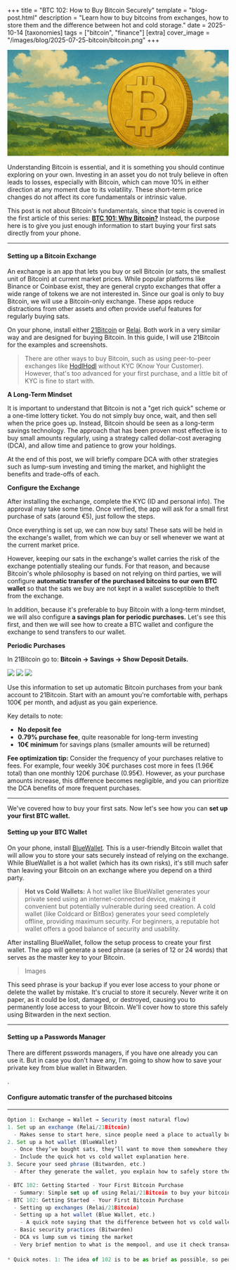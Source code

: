 +++
title = "BTC 102: How to Buy Bitcoin Securely"
template = "blog-post.html"
description = "Learn how to buy bitcoins from exchanges, how to store them and the difference between hot and cold storage."
date = 2025-10-14
[taxonomies]
tags = ["bitcoin", "finance"]
[extra]
cover_image = "/images/blog/2025-07-25-bitcoin/bitcoin.png"
+++

![blog-cover](/images/blog/2025-07-25-bitcoin/bitcoin.png)

Understanding Bitcoin is essential, and it is something you should continue exploring on your own. Investing in an asset you do not truly believe in often leads to losses, especially with Bitcoin, which can move 10% in either direction at any moment due to its volatility. These short-term price changes do not affect its core fundamentals or intrinsic value.

This post is not about Bitcoin's fundamentals, since that topic is covered in the first article of this series: <a class="link-text" target="_blank" href="https://cosmevalera.dev/blog/bitcoin/"><b>BTC 101: Why Bitcoin?</b></a> Instead, the purpose here is to give you just enough information to start buying your first sats directly from your phone.

---

<h4>Setting up a Bitcoin Exchange</h4>

<p>An exchange is an app that lets you buy or sell Bitcoin (or sats, the smallest unit of Bitcoin) at current market prices. While popular platforms like Binance or Coinbase exist, they are general crypto exchanges that offer a wide range of tokens we are not interested in. Since our goal is only to buy Bitcoin, we will use a Bitcoin-only exchange. These apps reduce distractions from other assets and often provide useful features for regularly buying sats.</p>

<p>On your phone, install either <a target="_blank" href="https://play.google.com/store/apps/details?id=fior.digital21app">21Bitcoin</a> or <a target="_blank" href="https://play.google.com/store/apps/details?id=com.relai">Relai</a>. Both work in a very similar way and are designed for buying Bitcoin. In this guide, I will use 21Bitcoin for the examples and screenshots.</p>

> There are other ways to buy Bitcoin, such as using peer-to-peer exchanges like <a target="_blank" href="https://hodlhodl.com/">HodlHodl</a> without KYC (Know Your Customer). However, that's too advanced for your first purchase, and a little bit of KYC is fine to start with.

<b>A Long-Term Mindset</b>

<p>It is important to understand that Bitcoin is not a "get rich quick" scheme or a one-time lottery ticket. You do not simply buy once, wait, and then sell when the price goes up. Instead, Bitcoin should be seen as a long-term savings technology. The approach that has been proven most effective is to buy small amounts regularly, using a strategy called dollar-cost averaging (DCA), and allow time and patience to grow your holdings.</p>

<p>At the end of this post, we will briefly compare DCA with other strategies such as lump-sum investing and timing the market, and highlight the benefits and trade-offs of each.</p>  

<b>Configure the Exchange</b>

<p>After installing the exchange, complete the KYC (ID and personal info). The approval may take some time. Once verified, the app will ask for a small first purchase of sats (around €5), just follow the steps.</p>

<p>Once everything is set up, we can now buy sats! These sats will be held in the exchange's wallet, from which we can buy or sell whenever we want at the current market price.</p>

<p>However, keeping our sats in the exchange's wallet carries the risk of the exchange potentially stealing our funds. For that reason, and because Bitcoin's whole philosophy is based on not relying on third parties, we will configure <b>automatic transfer of the purchased bitcoins to our own BTC wallet</b> so that the sats we buy are not kept in a wallet susceptible to theft from the exchange.</p>

<p>In addition, because it's preferable to buy Bitcoin with a long-term mindset, we will also configure <b>a savings plan for periodic purchases.</b> Let's see this first, and then we will see how to create a BTC wallet and configure the exchange to send transfers to our wallet.</p>

<b>Periodic Purchases</b>
<p>In 21Bitcoin go to: <b>Bitcoin -> Savings -> Show Deposit Details.</b></p>

<img class="phone-image" src="/images/blog/2025-10-14-bitcoin-2/pp-1.jpg"></img>
<img class="phone-image" src="/images/blog/2025-10-14-bitcoin-2/pp-2.jpg"></img>
<img class="phone-image" src="/images/blog/2025-10-14-bitcoin-2/pp-3.jpg"></img>

<p>Use this information to set up automatic Bitcoin purchases from your bank account to 21Bitcoin. Start with an amount you're comfortable with, perhaps 100€ per month, and adjust as you gain experience.</p>

<p>Key details to note:</p>
<ul>
<li><b>No deposit fee</b></li>
<li><b>0.79% purchase fee</b>, quite reasonable for long-term investing</li>
<li><b>10€ minimum</b> for savings plans (smaller amounts will be returned)</li>
</ul>

<p><b>Fee optimization tip:</b> Consider the frequency of your purchases relative to fees. For example, four weekly 30€ purchases cost more in fees (1.96€ total) than one monthly 120€ purchase (0.95€). However, as your purchase amounts increase, this difference becomes negligible, and you can prioritize the DCA benefits of more frequent purchases.</p>

---

<p>We've covered how to buy your first sats. Now let's see how you can <b>set up your first BTC wallet.</b></p>

<h4>Setting up your BTC Wallet</h4>

<p>On your phone, install <a target="_blank" href="https://bluewallet.io/">BlueWallet</a>. This is a user-friendly Bitcoin wallet that will allow you to store your sats securely instead of relying on the exchange. While BlueWallet is a hot wallet (which has its own risks), it's still much safer than leaving your Bitcoin on an exchange where you depend on a third party.</p>

> **Hot vs Cold Wallets:** A hot wallet like BlueWallet generates your private seed using an internet-connected device, making it convenient but potentially vulnerable during seed creation. A cold wallet (like Coldcard or BitBox) generates your seed completely offline, providing maximum security. For beginners, a reputable hot wallet offers a good balance of security and usability.

<p>After installing BlueWallet, follow the setup process to create your first wallet. The app will generate a seed phrase (a series of 12 or 24 words) that serves as the master key to your Bitcoin.</p>

<!-- IMAGES -->
> Images

<p>This seed phrase is your backup if you ever lose access to your phone or delete the wallet by mistake. It's crucial to store it securely. Never write it on paper, as it could be lost, damaged, or destroyed, causing you to permanently lose access to your Bitcoin. We'll cover how to store this safely using Bitwarden in the next section.</p>

---

<h4>Setting up a Passwords Manager</h4>

<p>There are different psswords managers, if you have one already you can use it. But in case you don't have any, I'm going to show how to save your private key from blue wallet in Bitwarden.</p>

<!-- BITWARDEN Configuration and images -->
<!-- Also security, like don't forget the master password. And about the private key, don't ever expose it to internet, don't save it in your computer, etcetc. -->
<p>.</p>

<!-- <p>Once your wallet is set up, you'll have a Bitcoin address that looks something like "bc1q..." This address is where you'll receive your Bitcoin transfers from the exchange. Copy this address and return to your 21Bitcoin app to configure automatic withdrawals to your BlueWallet address.</p> -->

<h4>Configure automatic transfer of the purchased bitcoins</h4>

<!-- Here talk, now that we have the 3 apps, about how to do that last bit of automatizing the purchases -->

<!-- Here also about the fee optimization, all transfers cost 1000sats, so taking that that's an euro. This makes even more important the fee optimization. Since 4 purchases of 30€ (would have approximately a fee of 5.96€ total) vs one monthly purchase of 120€ (1.95€) -->

---


```js
Option 1: Exchange → Wallet → Security (most natural flow)
1. Set up an exchange (Relai/21Bitcoin)
  - Makes sense to start here, since people need a place to actually buy sats.
2. Set up a hot wallet (BlueWallet)
  - Once they’ve bought sats, they’ll want to move them somewhere they control.
  - Include the quick hot vs cold wallet explanation here.
3. Secure your seed phrase (Bitwarden, etc.)
  - After they generate the wallet, you explain how to safely store the seed.
```

```js
- BTC 102: Getting Started - Your First Bitcoin Purchase
  - Summary: Simple set up of using Relai/21Bitcoin to buy your bitcoins with DCA every month (DCA vs lump-sum vs timing the market (be brief, and why DCA is recommended in my opinion))
- BTC 102: Getting Started - Your First Bitcoin Purchase
  - Setting up exchanges (Relai/21Bitcoin)
  - Setting up a hot wallet (Blue Wallet, etc.)
    - A quick note saying that the difference between hot vs cold wallet is that cold wallets never ever interact with internet.
  - Basic security practices (Bitwarden)
  - DCA vs lump sum vs timing the market
  - Very brief mention to what is the mempool, and use it check transaction confirmation

* Quick notes. 1: The idea of 102 is to be as brief as possible, so people can actually start somewhere buying their first sats with just enough information.
```
